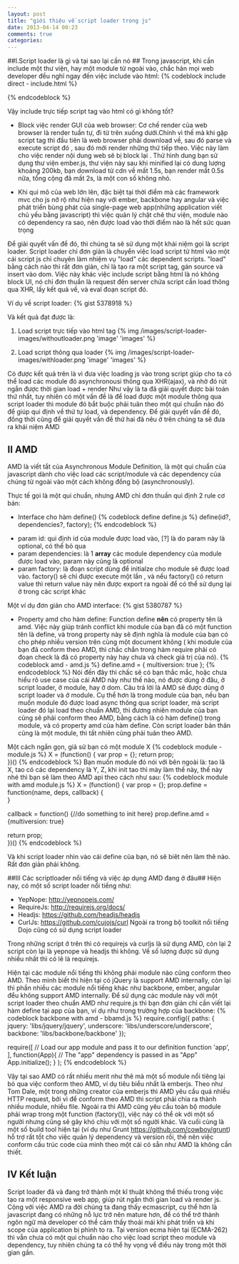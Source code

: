 ```yaml
---
layout: post
title: "giới thiệu về script loader trong js"
date: 2013-04-14 00:23
comments: true
categories: 
---
```


##I.Script loader là gì và tại sao lại cần nó ##
Trong javascript, khi cần include một thư viện, hay một module từ ngoài vào, chắc hản mọi
web developer đều nghĩ ngay đến việc include vào html:
{% codeblock include direct - include.html %}
 <script src="http://yourhost/script.js" ></script>
{% endcodeblock %} 

Vậy include trực tiếp script tag vào html có gì không tốt?

+ Block việc render GUI của web browser: 
Cơ chế render của web browser là render tuần tự, đi từ trên xuống dưới.Chính vì thế mà khi 
gặp script tag thì đầu tiên là web browser phải download về, sau đó parse và execute script đó
, sau đó mới render những thứ tiếp theo. Việc này làm cho việc render nội dung web sẽ bị block lại
. Thử hình dung bạn sử dụng thư viện ember.js, thư viện này sau khi minified lại có dung lượng khoảng
200kb, bạn download từ cdn về mất 1.5s, bạn render mất 0.5s nữa, tổng cộng đã mất 2s, là một con số 
không nhỏ.

+ Khi qui mô của web lớn lên, đặc biệt tại thời điểm mà các framework mvc cho js nở rộ như hiện 
nay với ember, backbone hay angular và việc phát triển bùng phát của single-page web app(những 
application viết chủ yếu bằng javascript) thì việc quản lý chặt chẽ thư viện, module nào có dependency
ra sao, nên được load vào thời điểm nào là hết sức quan trọng

Để giải quyết vấn đề đó, thì chúng ta sẽ sử dụng một khái niệm gọi là script loader. Script loader chỉ 
đơn giản là chuyển việc load script từ html vào một cái script js chỉ chuyên làm nhiệm vụ "load" các 
dependent scripts. "load" bằng cách nào thì rất đơn giản, chỉ là tạo ra một script tag, gán source 
và insert vào dom. Việc này khác việc include script bằng html là nó không block UI, nó chỉ đơn thuần
là request đến server chứa script cần load thông qua XHR, lấy kết quả về, và eval đoạn script đó.

Ví dụ về script loader:
{% gist 5378918 %}

Và kết quả đạt được là:

1. Load script trực tiếp vào html tag
{% img /images/script-loader-images/withoutloader.png 'image' 'images' %}

2. Load script thông qua loader
{% img /images/script-loader-images/withloader.png 'image' 'images' %}

Có được kết quả trên là vì đưa việc loading js vào trong script giúp cho ta có thể load các module 
đó asynchronousi thông qua XHR(ajax), và nhờ đó rút ngắn được thời gian load + render
Như vậy là ta đã giải quyết được bài toán thứ nhất, tuy nhiên có một vấn đề là để load được một module
thông qua script loader thì module đó bắt buộc phải tuân theo một qui chuẩn nào đó để giúp qui định 
về thứ tự load, và dependency. Để giải quyết vấn đề đó, đồng thời cũng để giải quyết vấn đề thứ hai đã
nêu ở trên chúng ta sẽ đưa ra khái niệm AMD

## II AMD ##
AMD là viết tắt của Asynchronous Module Definition, là một qui chuẩn của javascript dành cho việc load 
các script/module và các dependency của chúng từ ngoài vào một cách không đồng bộ (asynchronously).

Thực tế gọi là một qui chuẩn, nhưng AMD chỉ đơn thuần qui định 2 rule cơ bản:

* Interface cho hàm define()
{% codeblock define define.js %}
 define(id?, dependencies?, factory);
{% endcodeblock %} 
+ param id: qui định id của module được load vào, [?] là do param này là optional, có thể bỏ qua
+ param dependencies: là 1 **array** các module dependency của module được load vào, param này cũng là optional
+ param factory: là đoạn script dùng để initialze cho module sẽ được load vào. factory() sẽ chỉ được execute một lần 
, và nếu factory() có return value thì return value này nên được export ra ngoài để có thể sử dụng lại ở trong các
script khác

Một ví dụ đơn giản cho AMD interface:
{% gist 5380787 %}

* Property amd cho hàm define:
Function define **nên** có property tên là amd. Việc này giúp tránh conflict khi module của bạn đã có một function tên 
là define, và trong property này sẽ định nghĩa là module của bạn có cho phép nhiều version trên cùng một document không
 ( khi module của bạn đã conform theo AMD, thì chắc chắn trong hàm require phải có đoạn check là đã có property
này hay chưa  và check giá trị của nó).
{% codeblock amd - amd.js %}
define.amd = {
  multiversion: true
};
{% endcodeblock %}
Nói đến đây thì chấc sẽ có bạn thắc mắc, hoặc chưa hiểu rõ use case của cái AMD này như thế nào, nó được dùng ở đâu, ở script
loader, ở module, hay ở dom. Câu trả lời là AMD sẽ được dùng ở script loader và ở module. Cụ thể hơn là trong module của bạn,
nếu bạn muốn module đó được load async thông qua script loader, mà script loader đó lại load theo chuẩn AMD, thì đương nhiên
module của bạn cũng sẽ phải conform theo AMD, bằng cách là có hàm define() trong module, và có property amd của hàm define.
Còn script loader bản thân cũng là một module, thì tất nhiên cũng phải tuân theo AMD.

Một cách ngắn gọn, giả sử bạn có một module X
{% codeblock module - module.js %}
X = (function() {
  var prop = {};
  return prop;  
})()
{% endcodeblock %}
Bạn muốn module đó nói với bên ngoài là: tao lã X, tao có các dependency là Y, Z, khi init tao thì mày làm thế này, thế này nhé
thì bạn sẽ làm theo AMD api theo cách như sau: 
{% codeblock module with amd module.js %}
X = (function() {
  var prop = {};
  prop.define = function(name, deps, callback) {  
  }

  callback = function() {//do something to init here}
  prop.define.amd = {multiversion: true}
  
  return prop;  
})()
{% endcodeblock %} 

Và khi script loader nhìn vào cái define của bạn, nó sẽ biêt nên làm thê nào. Rất đơn giản phải không.

##III Các scriptloader nổi tiếng và việc áp dụng AMD đang ở đâu##
Hiện nay, có một số script loader nổi tiếng như:

+ YepNope: http://yepnopejs.com/
+ RequireJs: http://requirejs.org/docs/
+ Headjs: https://github.com/headjs/headjs
+ CurlJs: https://github.com/cujojs/curl
Ngoài ra trong bộ toolkit nổi tiếng Dojo cũng có sử dụng script loader

Trong những script ở trên thì có requirejs và curljs là sử dụng AMD, còn lại 2 script còn lại là yepnope
và headjs thì không. Về số lượng được sử dụng nhiều nhất thì có lẽ là requirejs.

Hiện tại các module nổi tiếng thì không phải module nào cũng conform theo AMD. Theo mình biết thì hiện 
tại có jQuery là support AMD internally, còn lại thì phần nhiều các module nổi tiếng khác như backbone, ember,
angular đểu không support AMD internally. Để sử dụng các module này với một script loader theo chuẩn AMD 
như require.js thì bạn đơn giản chỉ cần viết lại hàm define tại app của bạn, ví dụ như trong trường hợp của 
backbone:
{% codeblock backbone with amd - bbamd.js %}
require.config({
  paths: {
    jquery: 'libs/jquery/jquery',
    underscore: 'libs/underscore/underscore',
    backbone: 'libs/backbone/backbone'
});

require([
    // Load our app module and pass it to our definition function
    'app',
    ], function(App){
      // The "app" dependency is passed in as "App"
      App.initialize();
    }
);
{% endcodeblock %}

Vậy tại sao AMD có rất nhiều merit như thê mà một số module nổi tiêng lại bỏ qua việc conform theo AMD, ví dụ 
tiêu biểu nhất là emberjs. Theo như Tom Dale, một trong những creator của emberjs thì AMD yêu cầu quá nhiều
HTTP request, bởi vì để conform theo AMD thì script phải chia ra thành nhiều module, nhiều file. Ngoài ra 
thì AMD cũng yêu cầu toàn bộ module phải wrap trong một function (factory()), việc này có thể ok với một số 
người nhưng cũng sẽ gây khó chịu với một số người khác. Và cuối cùng là một số build tool hiện tại (ví dụ như
Grunt https://github.com/cowboy/grunt) hỗ trợ rất tốt cho việc quản lý dependency và version rồi, thế nên
việc conform cấu trúc code của mình theo một cái có sẵn như AMD là không cần thiết.

## IV Kết luận ##
Script loader đã và đang trở thành một kĩ thuật không thể thiếu trong việc tạo ra một responsive web app, giúp
rút ngắn thời gian load và render js. Cộng với việc AMD ra đời chúng ta đang thấy ecmascript, cụ thể hơn là 
javascript đang có những nỗ lực trở nên mature hơn, để có thể trở thành ngôn ngữ mà developer có thể cảm thấy
thoải mái khi phát triển và khi scope của application bị phình to ra. Tại version ecma hiện tại (ECMA-262) thì
vẫn chưa có một qui chuẩn nào cho việc load script theo module và dependency, tuy nhiên chúng ta có thể hy vọng
về điều này trong một thời gian gần.
